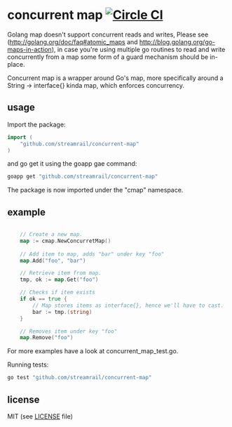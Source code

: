 # concurrent map [![Circle CI](https://circleci.com/gh/streamrail/concurrent-map.png?style=badge)](https://circleci.com/gh/streamrail/concurrent-map)

Golang map doesn't support concurrent reads and writes, Please see (http://golang.org/doc/faq#atomic_maps and http://blog.golang.org/go-maps-in-action), in case you're using multiple go routines to read and write concurrently from a map some form of a guard mechanism should be in-place.

Concurrent map is a wrapper around Go's map, more specifically around a String -> interface{} kinda map, which enforces concurrency.

## usage

Import the package:

```go
import (
	"github.com/streamrail/concurrent-map"
)

```
and go get it using the goapp gae command:

```bash
goapp get "github.com/streamrail/concurrent-map"
```

The package is now imported under the "cmap" namespace. 

## example


```go

	// Create a new map.
	map := cmap.NewConcurretMap()
	
	// Add item to map, adds "bar" under key "foo"
	map.Add("foo", "bar")

	// Retrieve item from map.
	tmp, ok := map.Get("foo")

	// Checks if item exists
	if ok == true {
		// Map stores items as interface{}, hence we'll have to cast.
		bar := tmp.(string)
	}

	// Removes item under key "foo"
	map.Remove("foo")

```

For more examples have a look at concurrent_map_test.go.


Running tests:
```bash
go test "github.com/streamrail/concurrent-map"
```


## license 
MIT (see [LICENSE](https://github.com/streamrail/concurrent-map/blob/master/LICENSE) file)
